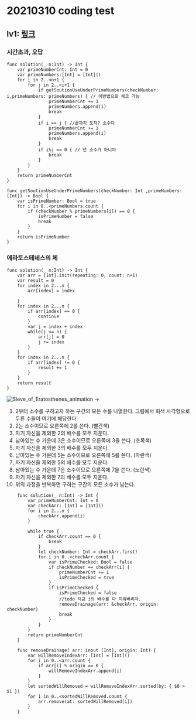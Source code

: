 # 20210310 coding test


## lv1: [링크](https://programmers.co.kr/learn/courses/30/lessons/12921)
### 시간초과, 오답
```
func solution(_ n:Int) -> Int {
    var primeNumberCnt: Int = 0
    var primeNumbers:[Int] = [Int]()
    for i in 2..<n+1 {
        for j in 2..<i+1 {
            if getSoutionUseUnderPrimeNumbers(checkNumber: i,primeNumbers: primeNumbers) { // 이방법으로 체크 가능
                primeNumberCnt += 1
                primeNumbers.append(i)
                break
            }
            if i == j { //끝까지 도착? 소수다
                primeNumberCnt += 1
                primeNumbers.append(i)
                break
            }
            if i%j == 0 { // 넌 소수가 아니야
                break
            }
        }
    }
    return primeNumberCnt
}

func getSoutionUseUnderPrimeNumbers(checkNumber: Int ,primeNumbers:[Int]) -> Bool {
    var isPrimeNumber: Bool = true
    for i in 0..<primeNumbers.count {
        if (checkNumber % primeNumbers[i]) == 0 {
            isPrimeNumber = false
            break
        }
    }
    return isPrimeNumber
}
```
### 에라토스테네스의 체
```
func solution(_ n:Int) -> Int {
    var arr = [Int].init(repeating: 0, count: n+1)
    var result = 0
    for index in 2...n {
        arr[index] = index
        
    }
    for index in 2...n {
        if arr[index] == 0 {
            continue
        }
        var j = index + index
        while(j <= n) {
            arr[j] = 0
            j += index
        }
    }
    for index in 2...n {
        if arr[index] != 0 {
            result += 1
        }
    }
    return result
}
```
![Sieve_of_Eratosthenes_animation](https://user-images.githubusercontent.com/60125719/110640364-19d00a80-81f4-11eb-8ce8-d08c0b7876e0.gif)
->
1. 2부터 소수를 구하고자 하는 구간의 모든 수를 나열한다. 그림에서 회색 사각형으로 두른 수들이 여기에 해당한다.
2. 2는 소수이므로 오른쪽에 2를 쓴다. (빨간색)
3. 자기 자신을 제외한 2의 배수를 모두 지운다.
4. 남아있는 수 가운데 3은 소수이므로 오른쪽에 3을 쓴다. (초록색)
5. 자기 자신을 제외한 3의 배수를 모두 지운다.
6. 남아있는 수 가운데 5는 소수이므로 오른쪽에 5를 쓴다. (파란색)
7. 자기 자신을 제외한 5의 배수를 모두 지운다.
8. 남아있는 수 가운데 7은 소수이므로 오른쪽에 7을 쓴다. (노란색)
9. 자기 자신을 제외한 7의 배수를 모두 지운다.
10. 위의 과정을 반복하면 구하는 구간의 모든 소수가 남는다.




```
    func solution(_ n:Int) -> Int {
        var primeNumberCnt: Int = 0
        var checkArr: [Int] = [Int]()
        for i in 2...n {
            checkArr.append(i)
        }
        
        while true {
            if checkArr.count == 0 {
                break
            }
            let checkNumber: Int = checkArr.first!
            for i in 0..<checkArr.count {
                var isPrimeChecked: Bool = false
                if checkNumber == checkArr[i] {
                    primeNumberCnt += 1
                    isPrimeChecked = true
                }
                if isPrimeChecked {
                    isPrimeChecked = false
                    //todo 지금 i의 배수를 다 지워버리자.
                    removeDrainage(arr: &checkArr, origin: checkNumber)
                    break
                }
            }
        }
        return primeNumberCnt
    }
    
    func removeDrainage( arr: inout [Int], origin: Int) {
        var willRemoveIndexArr: [Int] = [Int]()
        for i in 0..<arr.count {
            if arr[i] % origin == 0 {
                willRemoveIndexArr.append(i)
            }
        }
        let sortedWillRemoved = willRemoveIndexArr.sorted(by: { $0 > $1 })
        for i in 0..<sortedWillRemoved.count {
            arr.remove(at: sortedWillRemoved[i])
        }
    }
```

